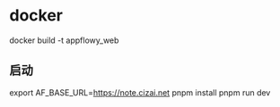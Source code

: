 # docker

docker build -t appflowy_web


## 启动

export AF_BASE_URL=https://note.cizai.net
pnpm install
pnpm run dev
